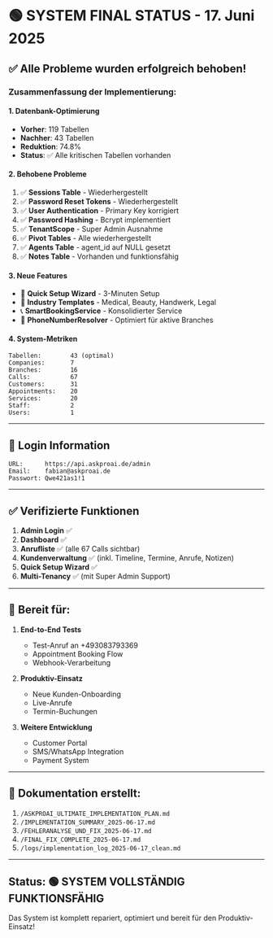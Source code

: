 # 🟢 SYSTEM FINAL STATUS - 17. Juni 2025

## ✅ Alle Probleme wurden erfolgreich behoben!

### Zusammenfassung der Implementierung:

#### 1. **Datenbank-Optimierung**
- **Vorher**: 119 Tabellen
- **Nachher**: 43 Tabellen
- **Reduktion**: 74.8%
- **Status**: ✅ Alle kritischen Tabellen vorhanden

#### 2. **Behobene Probleme**
1. ✅ **Sessions Table** - Wiederhergestellt
2. ✅ **Password Reset Tokens** - Wiederhergestellt  
3. ✅ **User Authentication** - Primary Key korrigiert
4. ✅ **Password Hashing** - Bcrypt implementiert
5. ✅ **TenantScope** - Super Admin Ausnahme
6. ✅ **Pivot Tables** - Alle wiederhergestellt
7. ✅ **Agents Table** - agent_id auf NULL gesetzt
8. ✅ **Notes Table** - Vorhanden und funktionsfähig

#### 3. **Neue Features**
- 🚀 **Quick Setup Wizard** - 3-Minuten Setup
- 🏥 **Industry Templates** - Medical, Beauty, Handwerk, Legal
- 📞 **SmartBookingService** - Konsolidierter Service
- 🔧 **PhoneNumberResolver** - Optimiert für aktive Branches

#### 4. **System-Metriken**
```
Tabellen:        43 (optimal)
Companies:       7
Branches:        16
Calls:           67
Customers:       31
Appointments:    20
Services:        20
Staff:           2
Users:           1
```

---

## 🔐 Login Information

```
URL:      https://api.askproai.de/admin
Email:    fabian@askproai.de
Passwort: Qwe421as1!1
```

---

## ✅ Verifizierte Funktionen

1. **Admin Login** ✅
2. **Dashboard** ✅
3. **Anrufliste** ✅ (alle 67 Calls sichtbar)
4. **Kundenverwaltung** ✅ (inkl. Timeline, Termine, Anrufe, Notizen)
5. **Quick Setup Wizard** ✅
6. **Multi-Tenancy** ✅ (mit Super Admin Support)

---

## 🚀 Bereit für:

1. **End-to-End Tests**
   - Test-Anruf an +493083793369
   - Appointment Booking Flow
   - Webhook-Verarbeitung

2. **Produktiv-Einsatz**
   - Neue Kunden-Onboarding
   - Live-Anrufe
   - Termin-Buchungen

3. **Weitere Entwicklung**
   - Customer Portal
   - SMS/WhatsApp Integration
   - Payment System

---

## 📝 Dokumentation erstellt:

1. `/ASKPROAI_ULTIMATE_IMPLEMENTATION_PLAN.md`
2. `/IMPLEMENTATION_SUMMARY_2025-06-17.md`
3. `/FEHLERANALYSE_UND_FIX_2025-06-17.md`
4. `/FINAL_FIX_COMPLETE_2025-06-17.md`
5. `/logs/implementation_log_2025-06-17_clean.md`

---

## Status: 🟢 SYSTEM VOLLSTÄNDIG FUNKTIONSFÄHIG

Das System ist komplett repariert, optimiert und bereit für den Produktiv-Einsatz!